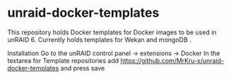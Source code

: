 # unraid-docker-templates

This repository holds Docker templates for Docker images to be used in unRAID 6. Currently holds templates for Wekan and mongoDB .

Installation
Go to the unRAID control panel -> extensions -> Docker
In the textarea for Template repositories add https://github.com/MrKru-x/unraid-docker-templates and press save

